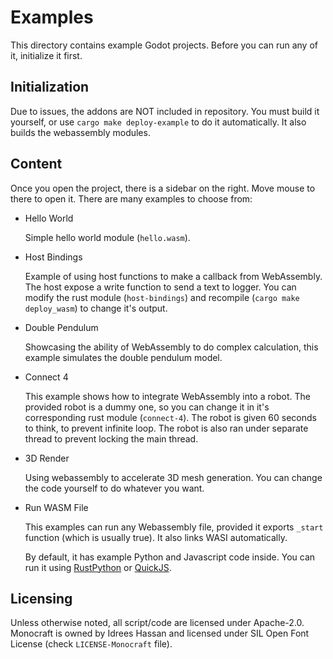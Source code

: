 # Examples

This directory contains example Godot projects.
Before you can run any of it, initialize it first.

## Initialization

Due to issues, the addons are NOT included in repository. You must build it
yourself, or use `cargo make deploy-example` to do it automatically. It also
builds the webassembly modules.

## Content

Once you open the project, there is a sidebar on the right. Move mouse to
there to open it. There are many examples to choose from:

* Hello World

  Simple hello world module (`hello.wasm`).

* Host Bindings

  Example of using host functions to make a callback from WebAssembly.
  The host expose a write function to send a text to logger. You can
  modify the rust module (`host-bindings`) and recompile
  (`cargo make deploy_wasm`) to change it's output.

* Double Pendulum

  Showcasing the ability of WebAssembly to do complex calculation,
  this example simulates the double pendulum model.

* Connect 4

  This example shows how to integrate WebAssembly into a robot.
  The provided robot is a dummy one, so you can change it in
  it's corresponding rust module (`connect-4`). The robot is given 60 seconds
  to think, to prevent infinite loop. The robot is also ran under separate
  thread to prevent locking the main thread.

* 3D Render

  Using webassembly to accelerate 3D mesh generation.
  You can change the code yourself to do whatever you want.

* Run WASM File

  This examples can run any Webassembly file,
  provided it exports `_start` function (which is usually true).
  It also links WASI automatically.

  By default, it has example Python and Javascript code inside.
  You can run it using [RustPython](https://github.com/RustPython/RustPython)
  or [QuickJS](https://github.com/second-state/quickjs-wasi).

## Licensing

Unless otherwise noted, all script/code are licensed under Apache-2.0.
Monocraft is owned by Idrees Hassan and licensed under SIL Open Font License
(check `LICENSE-Monocraft` file).

